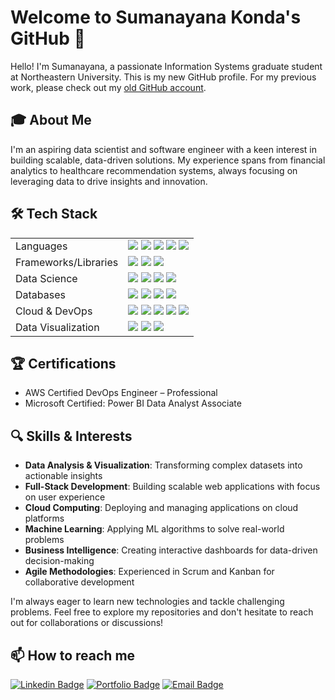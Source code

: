 # Welcome to Sumanayana Konda's GitHub 👋

Hello! I'm Sumanayana, a passionate Information Systems graduate student at Northeastern University. This is my new GitHub profile. For my previous work, please check out my [old GitHub account](https://github.com/Sumanayana-Konda/Sumanayana-Konda).

## 🎓 About Me

I'm an aspiring data scientist and software engineer with a keen interest in building scalable, data-driven solutions. My experience spans from financial analytics to healthcare recommendation systems, always focusing on leveraging data to drive insights and innovation.

## 🛠️ Tech Stack

<table>
  <tr>
    <td>Languages</td>
    <td>
      <img src="https://img.shields.io/badge/-Python-3776AB?style=flat-square&logo=Python&logoColor=white"/>
      <img src="https://img.shields.io/badge/-JavaScript-F7DF1E?style=flat-square&logo=JavaScript&logoColor=black"/>
      <img src="https://img.shields.io/badge/-SQL-4479A1?style=flat-square&logo=MySQL&logoColor=white"/>
      <img src="https://img.shields.io/badge/-TypeScript-3178C6?style=flat-square&logo=TypeScript&logoColor=white"/>
      <img src="https://img.shields.io/badge/-Rust-000000?style=flat-square&logo=Rust&logoColor=white"/>
    </td>
  </tr>
  <tr>
    <td>Frameworks/Libraries</td>
    <td>
      <img src="https://img.shields.io/badge/-React-61DAFB?style=flat-square&logo=React&logoColor=black"/>
      <img src="https://img.shields.io/badge/-Node.js-339933?style=flat-square&logo=Node.js&logoColor=white"/>
      <img src="https://img.shields.io/badge/-Express.js-000000?style=flat-square&logo=Express&logoColor=white"/>
    </td>
  </tr>
  <tr>
    <td>Data Science</td>
    <td>
      <img src="https://img.shields.io/badge/-Pandas-150458?style=flat-square&logo=Pandas&logoColor=white"/>
      <img src="https://img.shields.io/badge/-NumPy-013243?style=flat-square&logo=NumPy&logoColor=white"/>
      <img src="https://img.shields.io/badge/-Scikit--learn-F7931E?style=flat-square&logo=scikit-learn&logoColor=white"/>
      <img src="https://img.shields.io/badge/-TensorFlow-FF6F00?style=flat-square&logo=TensorFlow&logoColor=white"/>
    </td>
  </tr>
  <tr>
    <td>Databases</td>
    <td>
      <img src="https://img.shields.io/badge/-PostgreSQL-336791?style=flat-square&logo=PostgreSQL&logoColor=white"/>
      <img src="https://img.shields.io/badge/-MySQL-4479A1?style=flat-square&logo=MySQL&logoColor=white"/>
      <img src="https://img.shields.io/badge/-MongoDB-47A248?style=flat-square&logo=MongoDB&logoColor=white"/>
      <img src="https://img.shields.io/badge/-Snowflake-29B5E8?style=flat-square&logo=Snowflake&logoColor=white"/>
    </td>
  </tr>
  <tr>
    <td>Cloud & DevOps</td>
    <td>
      <img src="https://img.shields.io/badge/-AWS-232F3E?style=flat-square&logo=Amazon-AWS&logoColor=white"/>
      <img src="https://img.shields.io/badge/-Azure-0089D6?style=flat-square&logo=Microsoft-Azure&logoColor=white"/>
      <img src="https://img.shields.io/badge/-GCP-4285F4?style=flat-square&logo=Google-Cloud&logoColor=white"/>
      <img src="https://img.shields.io/badge/-Docker-2496ED?style=flat-square&logo=Docker&logoColor=white"/>
      <img src="https://img.shields.io/badge/-Kubernetes-326CE5?style=flat-square&logo=Kubernetes&logoColor=white"/>
    </td>
  </tr>
  <tr>
    <td>Data Visualization</td>
    <td>
      <img src="https://img.shields.io/badge/-Tableau-E97627?style=flat-square&logo=Tableau&logoColor=white"/>
      <img src="https://img.shields.io/badge/-Power%20BI-F2C811?style=flat-square&logo=Power-BI&logoColor=black"/>
      <img src="https://img.shields.io/badge/-D3.js-F9A03C?style=flat-square&logo=D3.js&logoColor=white"/>
    </td>
  </tr>
</table>

## 🏆 Certifications

- AWS Certified DevOps Engineer – Professional
- Microsoft Certified: Power BI Data Analyst Associate

## 🔍 Skills & Interests

- **Data Analysis & Visualization**: Transforming complex datasets into actionable insights
- **Full-Stack Development**: Building scalable web applications with focus on user experience
- **Cloud Computing**: Deploying and managing applications on cloud platforms
- **Machine Learning**: Applying ML algorithms to solve real-world problems
- **Business Intelligence**: Creating interactive dashboards for data-driven decision-making
- **Agile Methodologies**: Experienced in Scrum and Kanban for collaborative development

I'm always eager to learn new technologies and tackle challenging problems. Feel free to explore my repositories and don't hesitate to reach out for collaborations or discussions!

## 📫 How to reach me

[![Linkedin Badge](https://img.shields.io/badge/-LinkedIn-blue?style=flat-square&logo=Linkedin&logoColor=white&link=Your-LinkedIn-URL)](https://www.linkedin.com/in/sumanayana-konda/)
[![Portfolio Badge](https://img.shields.io/badge/-Portfolio-orange?style=flat-square&logo=Google-Chrome&logoColor=white&link=Your-Portfolio-URL)]([Your-Portfolio-URL](https://sumanayana.my.canva.site/))
[![Email Badge](https://img.shields.io/badge/-Email-red?style=flat-square&logo=Gmail&logoColor=white&link=mailto:konda.su@northeastern.edu)](mailto:konda.su@northeastern.edu)
